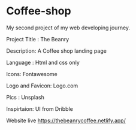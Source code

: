 # Coffee-shop

My second project of my web developing journey.

Project Title : The Beanry

Description: A Coffee shop landing page

Language : Html and css only

Icons: Fontawesome

Logo and Favicon: Logo.com

Pics : Unsplash

Inspirtaion: UI from Dribble


Website live https://thebeanrycoffee.netlify.app/
